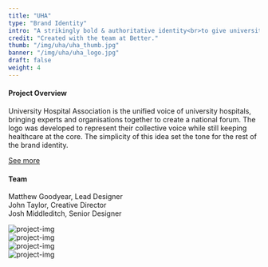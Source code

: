 ```yaml
---
title: "UHA"
type: "Brand Identity"
intro: "A strikingly bold & authoritative identity<br>to give university hospitals a distinctive voice."
credit: "Created with the team at Better."
thumb: "/img/uha/uha_thumb.jpg"
banner: "/img/uha/uha_logo.jpg"
draft: false
weight: 4
---
```

<div class="row work-detail-container">
    <div class="col-xs-offset-0 col-xs-12 col-sm-offset-1 col-sm-6">
        <h4>Project Overview</h4>
        <p class="work-detail">
            University Hospital Association is the unified voice of university hospitals, bringing experts and organisations together to create a national forum. The logo was developed to represent their collective voice while still keeping healthcare at the core. The simplicity of this idea set the tone for the rest of the brand identity.
        </p>
        <p><a href="https://better.agency/work/university-hospitals-association/" class="work-detail-link">See more</a></p>
    </div>
    <div class="col-xs-offset-0 col-xs-12 col-sm-offset-1 col-sm-3">
        <h4>Team</h4>
        <p class="work-detail team">
            Matthew Goodyear, Lead Designer
            <br>
            John Taylor, Creative Director
            <br>
            Josh Middleditch, Senior Designer
        </p>
    </div>
</div>
<div class="row">
    <div class="col-xs-12">
        <img src="/img/uha/uha_cards.jpg" alt="project-img" class="project-img">
    </div>
</div>
<div class="row">
    <div class="col-xs-12">
        <img src="/img/uha/uha_landyards.jpg" alt="project-img" class="project-img">
    </div>
</div>
<div class="row">
    <div class="col-xs-12 col-sm-8">
        <img src="/img/uha/uha_people1.jpg" alt="project-img" class="project-img">
    </div>
</div>
<div class="row end-xs">
    <div class="col-xs-12 col-sm-8">
        <img src="/img/uha/uha_people2.jpg" alt="project-img" class="project-img">
    </div>
</div>
